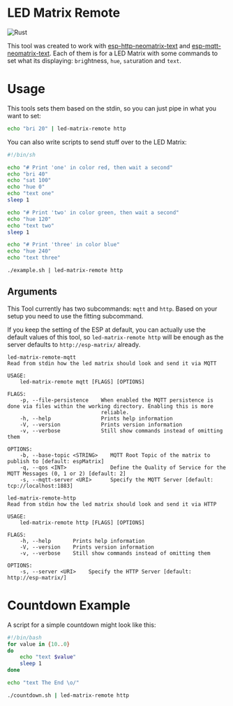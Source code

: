 # LED Matrix Remote
![Rust](https://github.com/EdJoPaTo/led-matrix-remote/workflows/Rust/badge.svg)

This tool was created to work with [esp-http-neomatrix-text](https://github.com/EdJoPaTo/esp-http-neomatrix-text) and [esp-mqtt-neomatrix-text](https://github.com/EdJoPaTo/esp-mqtt-neomatrix-text).
Each of them is for a LED Matrix with some commands to set what its displaying: `bri`ghtness, `hue`, `sat`uration and `text`.

# Usage

This tools sets them based on the stdin, so you can just pipe in what you want to set:

```sh
echo "bri 20" | led-matrix-remote http
```

You can also write scripts to send stuff over to the LED Matrix:

```sh
#!/bin/sh

echo "# Print 'one' in color red, then wait a second"
echo "bri 40"
echo "sat 100"
echo "hue 0"
echo "text one"
sleep 1

echo "# Print 'two' in color green, then wait a second"
echo "hue 120"
echo "text two"
sleep 1

echo "# Print 'three' in color blue"
echo "hue 240"
echo "text three"
```

```
./example.sh | led-matrix-remote http
```

## Arguments

This Tool currently has two subcommands: `mqtt` and `http`.
Based on your setup you need to use the fitting subcommand.

If you keep the setting of the ESP at default, you can actually use the default values of this tool, so `led-matrix-remote http` will be enough as the server defaults to `http://esp-matrix/` already.

```plaintext
led-matrix-remote-mqtt
Read from stdin how the led matrix should look and send it via MQTT

USAGE:
    led-matrix-remote mqtt [FLAGS] [OPTIONS]

FLAGS:
    -p, --file-persistence    When enabled the MQTT persistence is done via files within the working directory. Enabling this is more
                              reliable.
    -h, --help                Prints help information
    -V, --version             Prints version information
    -v, --verbose             Still show commands instead of omitting them

OPTIONS:
    -b, --base-topic <STRING>    MQTT Root Topic of the matrix to publish to [default: espMatrix]
    -q, --qos <INT>              Define the Quality of Service for the MQTT Messages (0, 1 or 2) [default: 2]
    -s, --mqtt-server <URI>      Specify the MQTT Server [default: tcp://localhost:1883]
```

```plaintext
led-matrix-remote-http
Read from stdin how the led matrix should look and send it via HTTP

USAGE:
    led-matrix-remote http [FLAGS] [OPTIONS]

FLAGS:
    -h, --help       Prints help information
    -V, --version    Prints version information
    -v, --verbose    Still show commands instead of omitting them

OPTIONS:
    -s, --server <URI>    Specify the HTTP Server [default: http://esp-matrix/]
```

# Countdown Example

A script for a simple countdown might look like this:

```bash
#!/bin/bash
for value in {10..0}
do
    echo "text $value"
    sleep 1
done

echo "text The End \o/"
```

```sh
./countdown.sh | led-matrix-remote http
```
